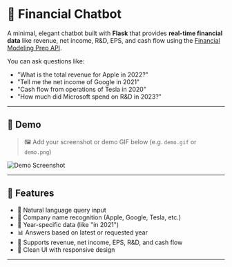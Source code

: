 # 🧠 Financial Chatbot

A minimal, elegant chatbot built with **Flask** that provides **real-time financial data** like revenue, net income, R&D, EPS, and cash flow using the [Financial Modeling Prep API](https://financialmodelingprep.com/developer/docs/).

You can ask questions like:
- "What is the total revenue for Apple in 2022?"
- "Tell me the net income of Google in 2021"
- "Cash flow from operations of Tesla in 2020"
- "How much did Microsoft spend on R&D in 2023?"

---

## 📸 Demo

> 🖼️ Add your screenshot or demo GIF below (e.g. `demo.gif` or `demo.png`)

![Demo Screenshot](demo.png)

---

## 🚀 Features

- 💬 Natural language query input
- 🏢 Company name recognition (Apple, Google, Tesla, etc.)
- 📅 Year-specific data (like "in 2021")
- 📊 Answers based on latest or requested year
- 🧾 Supports revenue, net income, EPS, R&D, and cash flow
- 🧠 Clean UI with responsive design

---


